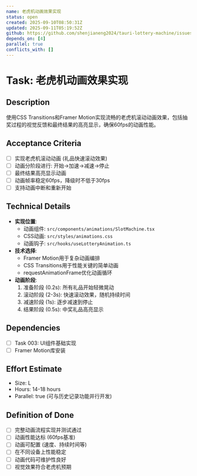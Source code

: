 ```yaml
---
name: 老虎机动画效果实现
status: open
created: 2025-09-10T08:50:31Z
updated: 2025-09-11T05:19:52Z
github: https://github.com/shenjianeng2024/tauri-lottery-machine/issues/5
depends_on: [4]
parallel: true
conflicts_with: []
---
```


# Task: 老虎机动画效果实现

## Description
使用CSS Transitions和Framer Motion实现流畅的老虎机滚动动画效果，包括抽奖过程的视觉反馈和最终结果的高亮显示，确保60fps的动画性能。

## Acceptance Criteria
- [ ] 实现老虎机滚动动画 (礼品快速滚动效果)
- [ ] 动画分阶段进行: 开始→加速→减速→停止
- [ ] 最终结果高亮显示动画
- [ ] 动画帧率稳定60fps，降级时不低于30fps
- [ ] 支持动画中断和重新开始

## Technical Details
- **实现位置**:
  - 动画组件: `src/components/animations/SlotMachine.tsx`
  - CSS动画: `src/styles/animations.css`
  - 动画钩子: `src/hooks/useLotteryAnimation.ts`
- **技术选择**:
  - Framer Motion用于复杂动画编排
  - CSS Transitions用于性能关键的简单动画
  - requestAnimationFrame优化动画循环
- **动画阶段**:
  1. 准备阶段 (0.2s): 所有礼品开始轻微晃动
  2. 滚动阶段 (2-3s): 快速滚动效果，随机持续时间
  3. 减速阶段 (1s): 逐步减速到停止
  4. 结果阶段 (0.5s): 中奖礼品高亮显示

## Dependencies
- [ ] Task 003: UI组件基础实现
- [ ] Framer Motion库安装

## Effort Estimate
- Size: L
- Hours: 14-18 hours
- Parallel: true (可与历史记录功能并行开发)

## Definition of Done
- [ ] 完整动画流程实现并测试通过
- [ ] 动画性能达标 (60fps基准)
- [ ] 动画可配置 (速度、持续时间等)
- [ ] 在不同设备上性能稳定
- [ ] 动画代码可维护性良好
- [ ] 视觉效果符合老虎机预期
